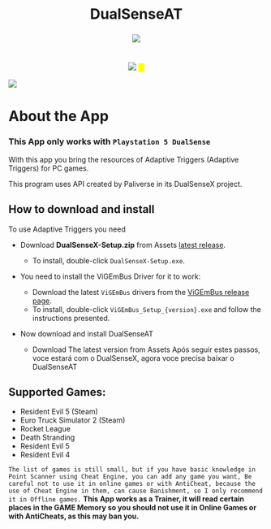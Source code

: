 <h1 align="center">DualSenseAT</h1>
<h3 align="center"></h3>
</p>
</p>
  <p align="center">
  <p align="center">

     
<div align="center">
    
<a href="https://github.com/josealissonbr/DualSenseAT/releases"><img src="https://img.shields.io/github/downloads/josealissonbr/DualSenseAT/total.svg" style="max-width: 100%;" /></a>

</div>

<h1 align="center"></h1>
</p>
</p>


<div align="center">
  <h3 align="center"></h3>
<a href="https://www.paypal.com/donate/?hosted_button_id=N576WTARWPCFC" alt="Contributors">
<img src="https://img.shields.io/badge/PayPal-Support Me-red.svg?style=for-the-badge&color=ffffff&logo=PayPal" /></a>
  <mark>ㅤ</mark>
</div>
</p>

<img src="https://github.com/josealissonbr/DualSenseAT/blob/main/screenshots/Screenshot_1.png?raw=true" align="center" />

# About the App
### This App only works with `Playstation 5 DualSense`

With this app you bring the resources of Adaptive Triggers (Adaptive Triggers) for PC games.

This program uses API created by Paliverse in its DualSenseX project.

## How to download and install

To use Adaptive Triggers you need

* Download **DualSenseX-Setup.zip** from Assets [latest release](https://github.com/Paliverse/DualSenseX/releases/latest).
     * To install, double-click `DualSenseX-Setup.exe`.

* You need to install the ViGEmBus Driver for it to work:
     * Download the latest `ViGEmBus` drivers from the [ViGEmBus release page](https://github.com/ViGEm/ViGEmBus/releases/latest).
     * To install, double-click `ViGEmBus_Setup_{version}.exe` and follow the instructions presented.
    
* Now download and install DualSenseAT
     * Download The latest version from Assets
Após seguir estes passos, voce estará com o DualSenseX, agora voce precisa baixar o DualSenseAT

 
## **Supported Games:**
- Resident Evil 5 (Steam)
- Euro Truck Simulator 2 (Steam)
- Rocket League
- Death Stranding
- Resident Evil 5
- Resident Evil 4

`The list of games is still small, but if you have basic knowledge in Point Scanner using Cheat Engine, you can add any game you want, Be careful not to use it in online games or with AntiCheat, because the use of Cheat Engine in them, can cause Banishment, so I only recommend it in Offline games.`
**This App works as a Trainer, it will read certain places in the GAME Memory so you should not use it in Online Games or with AntiCheats, as this may ban you.**

